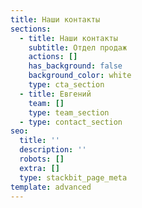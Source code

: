 ```yaml
---
title: Наши контакты
sections:
  - title: Наши контакты
    subtitle: Отдел продаж
    actions: []
    has_background: false
    background_color: white
    type: cta_section
  - title: Евгений
    team: []
    type: team_section
  - type: contact_section
seo:
  title: ''
  description: ''
  robots: []
  extra: []
  type: stackbit_page_meta
template: advanced
---
```

